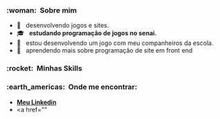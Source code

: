 <h3> :woman: &nbsp;Sobre mim </h3>

- 🤔 &nbsp; desenvolvendo jogos e sites.
- 🎓 &nbsp;  **estudando programação de jogos no senai.**
- 💼 &nbsp; estou desenvolvendo um jogo com meu companheiros da escola.
- 🌱 &nbsp; aprendendo mais sobre programação de site em front end

<h3> :rocket: &nbsp;Minhas Skills </h3>
<h3> :earth_americas: &nbsp;Onde me encontrar: </h3> 

- <a href="https://www.linkedin.com/in/felipe-neumann-a02641227/"> **Meu Linkedin** </a>
- <a href=""
